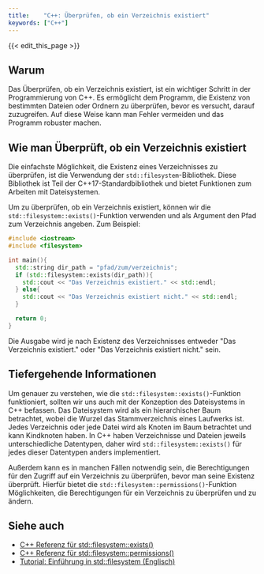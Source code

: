 ```yaml
---
title:    "C++: Überprüfen, ob ein Verzeichnis existiert"
keywords: ["C++"]
---
```


{{< edit_this_page >}}

## Warum

Das Überprüfen, ob ein Verzeichnis existiert, ist ein wichtiger Schritt in der Programmierung von C++. Es ermöglicht dem Programm, die Existenz von bestimmten Dateien oder Ordnern zu überprüfen, bevor es versucht, darauf zuzugreifen. Auf diese Weise kann man Fehler vermeiden und das Programm robuster machen.

## Wie man Überprüft, ob ein Verzeichnis existiert

Die einfachste Möglichkeit, die Existenz eines Verzeichnisses zu überprüfen, ist die Verwendung der `std::filesystem`-Bibliothek. Diese Bibliothek ist Teil der C++17-Standardbibliothek und bietet Funktionen zum Arbeiten mit Dateisystemen.

Um zu überprüfen, ob ein Verzeichnis existiert, können wir die `std::filesystem::exists()`-Funktion verwenden und als Argument den Pfad zum Verzeichnis angeben. Zum Beispiel:

```C++
#include <iostream>
#include <filesystem>

int main(){
  std::string dir_path = "pfad/zum/verzeichnis";
  if (std::filesystem::exists(dir_path)){
    std::cout << "Das Verzeichnis existiert." << std::endl;
  } else{
    std::cout << "Das Verzeichnis existiert nicht." << std::endl;
  }

  return 0;
}
```

Die Ausgabe wird je nach Existenz des Verzeichnisses entweder "Das Verzeichnis existiert." oder "Das Verzeichnis existiert nicht." sein.

## Tiefergehende Informationen

Um genauer zu verstehen, wie die `std::filesystem::exists()`-Funktion funktioniert, sollten wir uns auch mit der Konzeption des Dateisystems in C++ befassen. Das Dateisystem wird als ein hierarchischer Baum betrachtet, wobei die Wurzel das Stammverzeichnis eines Laufwerks ist. Jedes Verzeichnis oder jede Datei wird als Knoten im Baum betrachtet und kann Kindknoten haben. In C++ haben Verzeichnisse und Dateien jeweils unterschiedliche Datentypen, daher wird `std::filesystem::exists()` für jedes dieser Datentypen anders implementiert.

Außerdem kann es in manchen Fällen notwendig sein, die Berechtigungen für den Zugriff auf ein Verzeichnis zu überprüfen, bevor man seine Existenz überprüft. Hierfür bietet die `std::filesystem::permissions()`-Funktion Möglichkeiten, die Berechtigungen für ein Verzeichnis zu überprüfen und zu ändern.

## Siehe auch

- [C++ Referenz für std::filesystem::exists()](https://en.cppreference.com/w/cpp/filesystem/exists)
- [C++ Referenz für std::filesystem::permissions()](https://en.cppreference.com/w/cpp/filesystem/permissions)
- [Tutorial: Einführung in std::filesystem (Englisch)](https://www.modernescpp.com/index.php/c-17-filesystem-library-introduction)